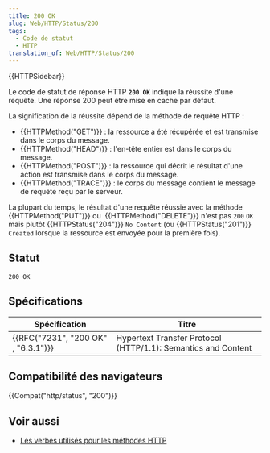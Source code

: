 ```yaml
---
title: 200 OK
slug: Web/HTTP/Status/200
tags:
  - Code de statut
  - HTTP
translation_of: Web/HTTP/Status/200
---
```

{{HTTPSidebar}}

Le code de statut de réponse HTTP **`200 OK`** indique la réussite d'une requête. Une réponse 200 peut être mise en cache par défaut.

La signification de la réussite dépend de la méthode de requête HTTP :

- {{HTTPMethod("GET")}} : la ressource a été récupérée et est transmise dans le corps du message.
- {{HTTPMethod("HEAD")}} : l'en-tête entier est dans le corps du message.
- {{HTTPMethod("POST")}} : la ressource qui décrit le résultat d'une action est transmise dans le corps du message.
- {{HTTPMethod("TRACE")}} : le corps du message contient le message de requête reçu par le serveur.

La plupart du temps, le résultat d'une requête réussie avec la méthode {{HTTPMethod("PUT")}} ou  {{HTTPMethod("DELETE")}} n'est pas `200` `OK` mais plutôt {{HTTPStatus("204")}} `No Content` (ou {{HTTPStatus("201")}} `Created` lorsque la ressource est envoyée pour la première fois).

## Statut

    200 OK

## Spécifications

| Spécification                                    | Titre                                                         |
| ------------------------------------------------ | ------------------------------------------------------------- |
| {{RFC("7231", "200 OK" , "6.3.1")}} | Hypertext Transfer Protocol (HTTP/1.1): Semantics and Content |

## Compatibilité des navigateurs

{{Compat("http/status", "200")}}

## Voir aussi

- [Les verbes utilisés pour les méthodes HTTP](/fr/docs/Web/HTTP/Methods)
